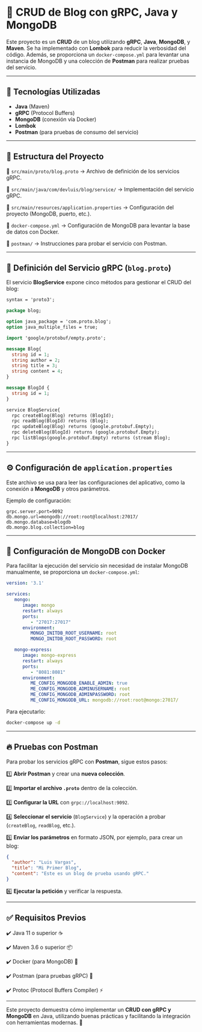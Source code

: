# 📘 CRUD de Blog con gRPC, Java y MongoDB

Este proyecto es un **CRUD** de un blog utilizando **gRPC**, **Java**, **MongoDB**, y **Maven**. Se ha implementado con **Lombok** para reducir la verbosidad del código. Además, se proporciona un `docker-compose.yml` para levantar una instancia de MongoDB y una colección de **Postman** para realizar pruebas del servicio.

---

## 🚀 Tecnologías Utilizadas

- **Java** (Maven)
- **gRPC** (Protocol Buffers)
- **MongoDB** (conexión vía Docker)
- **Lombok**
- **Postman** (para pruebas de consumo del servicio)

---

## 📂 Estructura del Proyecto

📁 `src/main/proto/blog.proto` → Archivo de definición de los servicios gRPC.

📁 `src/main/java/com/devluis/blog/service/` → Implementación del servicio gRPC.

📁 `src/main/resources/application.properties` → Configuración del proyecto (MongoDB, puerto, etc.).

📁 `docker-compose.yml` → Configuración de MongoDB para levantar la base de datos con Docker.

📁 `postman/` → Instrucciones para probar el servicio con Postman.

---

## 📜 Definición del Servicio gRPC (`blog.proto`)

El servicio **BlogService** expone cinco métodos para gestionar el CRUD del blog:

```proto
syntax = 'proto3';

package blog;

option java_package = 'com.proto.blog';
option java_multiple_files = true;

import 'google/protobuf/empty.proto';

message Blog{
  string id = 1;
  string author = 2;
  string title = 3;
  string content = 4;
}

message BlogId {
  string id = 1;
}

service BlogService{
  rpc createBlog(Blog) returns (BlogId);
  rpc readBlog(BlogId) returns (Blog);
  rpc updateBlog(Blog) returns (google.protobuf.Empty);
  rpc deleteBlog(BlogId) returns (google.protobuf.Empty);
  rpc listBlogs(google.protobuf.Empty) returns (stream Blog);
}
```

---

## ⚙️ Configuración de `application.properties`

Este archivo se usa para leer las configuraciones del aplicativo, como la conexión a **MongoDB** y otros parámetros.

Ejemplo de configuración:

```properties
grpc.server.port=9092
db.mongo.url=mongodb://root:root@localhost:27017/
db.mongo.database=blogdb
db.mongo.blog.collection=blog
```

---

## 🐳 Configuración de MongoDB con Docker

Para facilitar la ejecución del servicio sin necesidad de instalar MongoDB manualmente, se proporciona un `docker-compose.yml`:

```yaml
version: '3.1'

services:
   mongo:
      image: mongo
      restart: always
      ports:
         - "27017:27017"
      environment:
         MONGO_INITDB_ROOT_USERNAME: root
         MONGO_INITDB_ROOT_PASSWORD: root

   mongo-express:
      image: mongo-express
      restart: always
      ports:
         - "8081:8081"
      environment:
         ME_CONFIG_MONGODB_ENABLE_ADMIN: true
         ME_CONFIG_MONGODB_ADMINUSERNAME: root
         ME_CONFIG_MONGODB_ADMINPASSWORD: root
         ME_CONFIG_MONGODB_URL: mongodb://root:root@mongo:27017/
```

Para ejecutarlo:

```sh
docker-compose up -d
```

---

## 🔥 Pruebas con Postman

Para probar los servicios gRPC con **Postman**, sigue estos pasos:

1️⃣ **Abrir Postman** y crear una **nueva colección**.

2️⃣ **Importar el archivo `.proto`** dentro de la colección.

3️⃣ **Configurar la URL** con `grpc://localhost:9092`.

4️⃣ **Seleccionar el servicio** (`BlogService`) y la operación a probar (`createBlog`, `readBlog`, etc.).

5️⃣ **Enviar los parámetros** en formato JSON, por ejemplo, para crear un blog:

```json
{
  "author": "Luis Vargas",
  "title": "Mi Primer Blog",
  "content": "Este es un blog de prueba usando gRPC."
}
```

6️⃣ **Ejecutar la petición** y verificar la respuesta.

---

## ✅ Requisitos Previos

✔️ Java 11 o superior ☕

✔️ Maven 3.6 o superior 📦

✔️ Docker (para MongoDB) 🐳

✔️ Postman (para pruebas gRPC) 🔬

✔️ Protoc (Protocol Buffers Compiler) ⚡

---

Este proyecto demuestra cómo implementar un **CRUD con gRPC y MongoDB** en Java, utilizando buenas prácticas y facilitando la integración con herramientas modernas. 🚀

